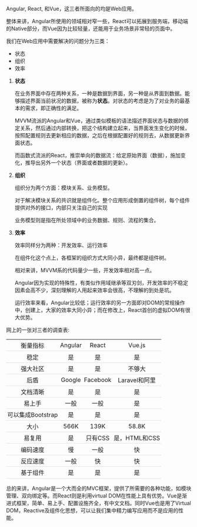 <style>
	td{
		padding: .2em;
		text-align: center;
		border: none;
		border-bottom: 1px solid #dedede;
	}
</style>
<p>Angular, React, 和Vue，这三者所面向的均是Web应用。
<p>整体来讲，Angular所使用的领域相对窄一些，React可以拓展到服务端，移动端的Native部分，而Vue因为比较轻量，还能用于业务场景非常轻的页面中。
<p>我们在Web应用中需要解决的问题分为三类：
<ul>
	<li>状态</li>
	<li>组织</li>
	<li>效率</li>
</ul>
<ol>
	<li>
		<b>状态</b>
		<p>在业务界面中存在两种关系，一种是数据到界面，另一种是从界面到数据。能够描述界面当前状况的数据，被称为<b>状态</b>。对状态的考虑是为了对业务的最基本的需求，即正确性的满足。</p>
		<p>MVVM流派的Angular和Vue，通过类似模板的语法描述界面状态与数据的绑定关系，然后通过内部转换，把这个结构建立起来，当界面发生变化的时候，按照配置规则去更新相应的数据，之后在根据配置好的规则去，从数据更新界面状态。</p>
		<p>而函数式流派的React，推崇单向的数据流：给定原始界面（数据），施加变化，推导出另外一个状态（界面或者数据的更新）。</p>
	</li>
	<li>
		<b>组织</b>
		<p>组织分为两个方面：模块关系、业务模型。</p>
		<p>对于解决模块关系的共识就是组件化。整个应用形成倒置的组件树，每个组件提供对外的接口，内部只关注自己的实现</p>
		<p>业务模型则是指在所处领域中的业务数据、规则、流程的集合。</p>
	</li>
	<li>
		<b>效率</b>
		<p>效率同样分为两种：开发效率、运行效率</p>
		<p>在组件化这个点上，各框架的组织方式大同小异，最终都是组件树。</p>
		<p>相对来讲，MVVM系的代码量少一些，开发效率相对高一点。</p>
		<p>Angular因为实现的特殊性，有类似作用域继承等双刃剑，开发效率的不稳定因素会高不少，深刻理解的人用起来效率会很高，不理解的到处是坑。</p>
		<p>运行效率来看，Angular比较低；运行效率的另一方面即对DOM的常规操作中，创建上，大家的效率大同小异；而在修改上，React首创的虚拟DOM有很大优势。</p>
	</li>
</ol>

<p>网上的一张对三者的调查表:</p>
<table>
	<tr>
		<td>衡量指标</td>
		<td>Angular</td>
		<td>React</td>
		<td>Vue.js</td>
	</tr>
	<tr>
		<td>稳定</td>
		<td>是</td>
		<td>是</td>
		<td>是</td>
	</tr>
	<tr>
		<td>强大社区</td>
		<td>是</td>
		<td>是</td>
		<td>不够大</td>
	</tr>
	<tr>
		<td>后盾</td>
		<td>Google</td>
		<td>Facebook</td>
		<td>Laravel和阿里</td>
	</tr>
	<tr>
		<td>文档清晰</td>
		<td>是</td>
		<td>是</td>
		<td>是</td>
	</tr>
	<tr>
		<td>易上手</td>
		<td>一般</td>
		<td>一般</td>
		<td>是</td>
	</tr>
	<tr>
		<td>可以集成Bootstrap</td>
		<td>是</td>
		<td>是</td>
		<td>是</td>
	</tr>
	<tr>
		<td>大小</td>
		<td>566K</td>
		<td>139K</td>
		<td>58.8K</td>
	</tr>
	<tr>
		<td>易复用</td>
		<td>是</td>
		<td>只有CSS</td>
		<td>是，HTML和CSS</td>
	</tr>
	<tr>
		<td>编码速度</td>
		<td>慢</td>
		<td>一般</td>
		<td>快</td>
	</tr>
	<tr>
		<td>反应速度</td>
		<td>一般</td>
		<td>快</td>
		<td>快</td>
	</tr>
	<tr>
		<td>基于组件</td>
		<td>是</td>
		<td>是</td>
		<td>是</td>
	</tr>
</table>

<p>总的来讲，Angular是一个大而全的MVC框架，提供了所需要的各种功能，如模块管理、双向绑定等。而React则是利用virtual DOM在性能上具有优势。Vue是渐进式框架，简单、易上手、配置设施齐全，有中文文档。同时Vue也是用了Virtual DOM，Reactive及组件化思想，可以让我们集中精力编写应用而不是应用的性能。</p>